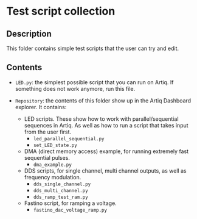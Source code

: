 # Test script collection

## Description

This folder contains simple test scripts that the user can try and edit. 

## Contents

* `LED.py`: the simplest possible script that you can run on Artiq. If something does not work anymore, run this file.

* `Repository`: the contents of this folder show up in the Artiq Dashboard explorer. It contains:
    * LED scripts. These show how to work with parallel/sequential sequences in Artiq. As well as how to run a script that takes input from the user first. 
        * `led_parallel_sequential.py`
        * `set_LED_state.py`
    * DMA (direct memory access) example, for running extremely fast sequential pulses. 
        * `dma_example.py` 
    * DDS scripts, for single channel, multi channel outputs, as well as frequency modulation.
        * `dds_single_channel.py`
        * `dds_multi_channel.py`
        * `dds_ramp_test_ram.py`
    * Fastino script, for ramping a voltage.
        * `fastino_dac_voltage_ramp.py`


